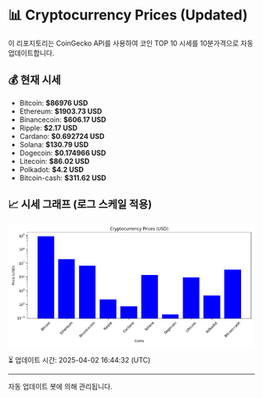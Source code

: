 
# 📊 Cryptocurrency Prices (Updated)

이 리포지토리는 CoinGecko API를 사용하여 코인 TOP 10 시세를 10분가격으로 자동 업데이트합니다.

## 💰 현재 시세
- Bitcoin: **$86976 USD**
- Ethereum: **$1903.73 USD**
- Binancecoin: **$606.17 USD**
- Ripple: **$2.17 USD**
- Cardano: **$0.692724 USD**
- Solana: **$130.79 USD**
- Dogecoin: **$0.174966 USD**
- Litecoin: **$86.02 USD**
- Polkadot: **$4.2 USD**
- Bitcoin-cash: **$311.62 USD**

## 📈 시세 그래프 (로그 스케일 적용)
![Crypto Prices](crypto_prices.png)

⏳ 업데이트 시간: 2025-04-02 16:44:32 (UTC)

---
자동 업데이트 봇에 의해 관리됩니다.
